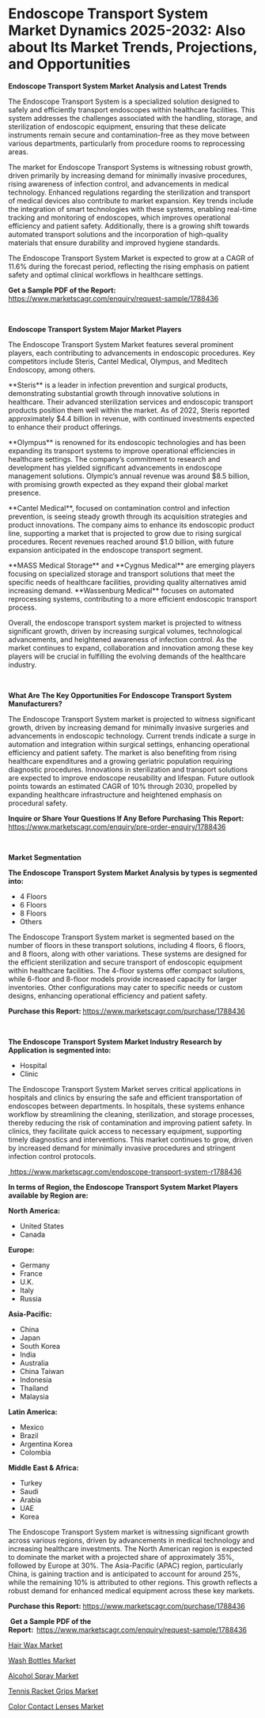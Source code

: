 <p><h1>Endoscope Transport System Market Dynamics 2025-2032: Also about Its Market Trends, Projections, and Opportunities</h1></p><p><strong>Endoscope Transport System Market Analysis and Latest Trends</strong></p>
<p><p>The Endoscope Transport System is a specialized solution designed to safely and efficiently transport endoscopes within healthcare facilities. This system addresses the challenges associated with the handling, storage, and sterilization of endoscopic equipment, ensuring that these delicate instruments remain secure and contamination-free as they move between various departments, particularly from procedure rooms to reprocessing areas.</p><p>The market for Endoscope Transport Systems is witnessing robust growth, driven primarily by increasing demand for minimally invasive procedures, rising awareness of infection control, and advancements in medical technology. Enhanced regulations regarding the sterilization and transport of medical devices also contribute to market expansion. Key trends include the integration of smart technologies with these systems, enabling real-time tracking and monitoring of endoscopes, which improves operational efficiency and patient safety. Additionally, there is a growing shift towards automated transport solutions and the incorporation of high-quality materials that ensure durability and improved hygiene standards.</p><p>The Endoscope Transport System Market is expected to grow at a CAGR of 11.6% during the forecast period, reflecting the rising emphasis on patient safety and optimal clinical workflows in healthcare settings.</p></p>
<p><strong>Get a Sample PDF of the Report:&nbsp;</strong> <a href="https://www.marketscagr.com/enquiry/request-sample/1788436?utm_campaign=2470&utm_medium=2&utm_source=Github&utm_content=ia&utm_term=04032025&utm_id=endoscope-transport-system">https://www.marketscagr.com/enquiry/request-sample/1788436</a></p>
<p>&nbsp;</p>
<p><strong>Endoscope Transport System Major Market Players</strong></p>
<p><p>The Endoscope Transport System Market features several prominent players, each contributing to advancements in endoscopic procedures. Key competitors include Steris, Cantel Medical, Olympus, and Meditech Endoscopy, among others.</p><p>**Steris** is a leader in infection prevention and surgical products, demonstrating substantial growth through innovative solutions in healthcare. Their advanced sterilization services and endoscopic transport products position them well within the market. As of 2022, Steris reported approximately $4.4 billion in revenue, with continued investments expected to enhance their product offerings.</p><p>**Olympus** is renowned for its endoscopic technologies and has been expanding its transport systems to improve operational efficiencies in healthcare settings. The company’s commitment to research and development has yielded significant advancements in endoscope management solutions. Olympic’s annual revenue was around $8.5 billion, with promising growth expected as they expand their global market presence.</p><p>**Cantel Medical**, focused on contamination control and infection prevention, is seeing steady growth through its acquisition strategies and product innovations. The company aims to enhance its endoscopic product line, supporting a market that is projected to grow due to rising surgical procedures. Recent revenues reached around $1.0 billion, with future expansion anticipated in the endoscope transport segment.</p><p>**MASS Medical Storage** and **Cygnus Medical** are emerging players focusing on specialized storage and transport solutions that meet the specific needs of healthcare facilities, providing quality alternatives amid increasing demand. **Wassenburg Medical** focuses on automated reprocessing systems, contributing to a more efficient endoscopic transport process.</p><p>Overall, the endoscope transport system market is projected to witness significant growth, driven by increasing surgical volumes, technological advancements, and heightened awareness of infection control. As the market continues to expand, collaboration and innovation among these key players will be crucial in fulfilling the evolving demands of the healthcare industry.</p></p>
<p>&nbsp;</p>
<p><strong>What Are The Key Opportunities For Endoscope Transport System Manufacturers?</strong></p>
<p><p>The Endoscope Transport System market is projected to witness significant growth, driven by increasing demand for minimally invasive surgeries and advancements in endoscopic technology. Current trends indicate a surge in automation and integration within surgical settings, enhancing operational efficiency and patient safety. The market is also benefiting from rising healthcare expenditures and a growing geriatric population requiring diagnostic procedures. Innovations in sterilization and transport solutions are expected to improve endoscope reusability and lifespan. Future outlook points towards an estimated CAGR of 10% through 2030, propelled by expanding healthcare infrastructure and heightened emphasis on procedural safety.</p></p>
<p><strong>Inquire or Share Your Questions If Any Before Purchasing This Report:</strong> <a href="https://www.marketscagr.com/enquiry/pre-order-enquiry/1788436?utm_campaign=2470&utm_medium=2&utm_source=Github&utm_content=ia&utm_term=04032025&utm_id=endoscope-transport-system">https://www.marketscagr.com/enquiry/pre-order-enquiry/1788436</a></p>
<p>&nbsp;</p>
<p><strong>Market Segmentation</strong></p>
<p><strong>The Endoscope Transport System Market Analysis by types is segmented into:</strong></p>
<p><ul><li>4 Floors</li><li>6 Floors</li><li>8 Floors</li><li>Others</li></ul></p>
<p><p>The Endoscope Transport System market is segmented based on the number of floors in these transport solutions, including 4 floors, 6 floors, and 8 floors, along with other variations. These systems are designed for the efficient sterilization and secure transport of endoscopic equipment within healthcare facilities. The 4-floor systems offer compact solutions, while 6-floor and 8-floor models provide increased capacity for larger inventories. Other configurations may cater to specific needs or custom designs, enhancing operational efficiency and patient safety.</p></p>
<p><strong>Purchase this Report:&nbsp;</strong><a href="https://www.marketscagr.com/purchase/1788436?utm_campaign=2470&utm_medium=2&utm_source=Github&utm_content=ia&utm_term=04032025&utm_id=endoscope-transport-system">https://www.marketscagr.com/purchase/1788436</a></p>
<p>&nbsp;</p>
<p><strong>The Endoscope Transport System Market Industry Research by Application is segmented into:</strong></p>
<p><ul><li>Hospital</li><li>Clinic</li></ul></p>
<p><p>The Endoscope Transport System Market serves critical applications in hospitals and clinics by ensuring the safe and efficient transportation of endoscopes between departments. In hospitals, these systems enhance workflow by streamlining the cleaning, sterilization, and storage processes, thereby reducing the risk of contamination and improving patient safety. In clinics, they facilitate quick access to necessary equipment, supporting timely diagnostics and interventions. This market continues to grow, driven by increased demand for minimally invasive procedures and stringent infection control protocols.</p></p>
<p><a href="https://www.marketscagr.com/endoscope-transport-system-r1788436?utm_campaign=2470&utm_medium=2&utm_source=Github&utm_content=ia&utm_term=04032025&utm_id=endoscope-transport-system">&nbsp;https://www.marketscagr.com/endoscope-transport-system-r1788436</a></p>
<p><strong>In terms of Region, the Endoscope Transport System Market Players available by Region are:</strong></p>
<p>
    <p> <strong> North America: </strong>
        <ul>
            <li>United States</li>
            <li>Canada</li>
        </ul>
        </p> 
    <p> <strong> Europe: </strong>
        <ul>
            <li>Germany</li>
            <li>France</li>
            <li>U.K.</li>
            <li>Italy</li>
            <li>Russia</li>
        </ul>
        </p> 
    <p> <strong> Asia-Pacific: </strong>
        <ul>
            <li>China</li>
            <li>Japan</li>
            <li>South Korea</li>
            <li>India</li>
            <li>Australia</li>
            <li>China Taiwan</li>
            <li>Indonesia</li>
            <li>Thailand</li>
            <li>Malaysia</li>
        </ul>
        </p> 
    <p> <strong> Latin America: </strong>
        <ul>
            <li>Mexico</li>
            <li>Brazil</li>
            <li>Argentina Korea</li>
            <li>Colombia</li>
        </ul>
        </p> 
    <p> <strong> Middle East & Africa: </strong>
        <ul>
            <li>Turkey</li>
            <li>Saudi</li>
            <li>Arabia</li>
            <li>UAE</li>
            <li>Korea</li>
        </ul>
    </p>
    </p>
<p><p>The Endoscope Transport System market is witnessing significant growth across various regions, driven by advancements in medical technology and increasing healthcare investments. The North American region is expected to dominate the market with a projected share of approximately 35%, followed by Europe at 30%. The Asia-Pacific (APAC) region, particularly China, is gaining traction and is anticipated to account for around 25%, while the remaining 10% is attributed to other regions. This growth reflects a robust demand for enhanced medical equipment across these key markets.</p></p>
<p><strong>Purchase this Report: </strong><a href="https://www.marketscagr.com/purchase/1788436?utm_campaign=2470&utm_medium=2&utm_source=Github&utm_content=ia&utm_term=04032025&utm_id=endoscope-transport-system">https://www.marketscagr.com/purchase/1788436</a></p>
<p>&nbsp;<strong>Get a Sample PDF of the Report:&nbsp;&nbsp;</strong><a href="https://www.marketscagr.com/enquiry/request-sample/1788436?utm_campaign=2470&utm_medium=2&utm_source=Github&utm_content=ia&utm_term=04032025&utm_id=endoscope-transport-system">https://www.marketscagr.com/enquiry/request-sample/1788436</a></p>
<p><strong></strong></p>
<p><p><a href="https://www.linkedin.com/pulse/hair-wax-market-evolution-regional-adaptations-innovation-fmxwf?utm_campaign=2470&utm_medium=2&utm_source=Github&utm_content=ia&utm_term=04032025&utm_id=endoscope-transport-system">Hair Wax Market</a></p><p><a href="https://www.linkedin.com/pulse/marketsize2025-2032withcagrof4factorsinfluencinggrowthsuppl-0uk0c?utm_campaign=2470&utm_medium=2&utm_source=Github&utm_content=ia&utm_term=04032025&utm_id=endoscope-transport-system">Wash Bottles Market</a></p><p><a href="https://www.linkedin.com/pulse/comprehensive-market-analysis-alcohol-spray-projected-fdixf?utm_campaign=2470&utm_medium=2&utm_source=Github&utm_content=ia&utm_term=04032025&utm_id=endoscope-transport-system">Alcohol Spray Market</a></p><p><a href="https://www.linkedin.com/pulse/tennis-racket-grips-market-analysis-featuringgrowth-andindustry-hzptc?utm_campaign=2470&utm_medium=2&utm_source=Github&utm_content=ia&utm_term=04032025&utm_id=endoscope-transport-system">Tennis Racket Grips Market</a></p><p><a href="https://www.linkedin.com/pulse/color-contact-lenses-market-study-creating-business-environment-ixlgc?utm_campaign=2470&utm_medium=2&utm_source=Github&utm_content=ia&utm_term=04032025&utm_id=endoscope-transport-system">Color Contact Lenses Market</a></p></p>